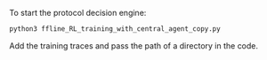 To start the protocol decision engine:
  ```bash
  python3 ffline_RL_training_with_central_agent_copy.py
  ```
Add the training traces and pass the path of a directory in the code.
